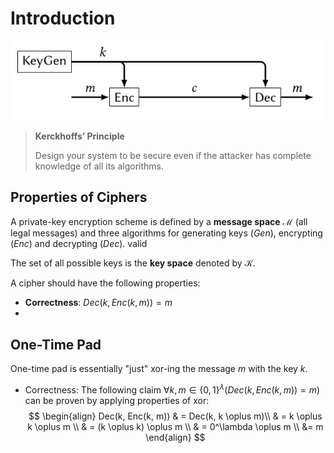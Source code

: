 # Introduction



![image-20230823105153444](./res/1_Introduction/image-20230823105153444.png)

>  **Kerckhoffs’ Principle**
>
> Design your system to be secure even if the attacker has complete knowledge of all its algorithms.

## Properties of Ciphers

A private-key encryption scheme is defined by a **message space** $\mathcal M$ (all legal messages) and three algorithms for generating keys ($Gen$), encrypting ($Enc$) and decrypting ($Dec$). valid 

The set of all possible keys is the **key space** denoted by $\mathcal K$.

A cipher should have the following properties:

* **Correctness**: $Dec(k, Enc(k, m)) = m$
* 

## One-Time Pad

One-time pad is essentially "just" xor-ing the message $m$ with the key $k$. 

* Correctness: The following claim $\forall k, m \in \{0, 1\}^\lambda (Dec(k, Enc(k, m)) = m)$ can be proven by applying properties of xor: 
  $$
  \begin{align}
  Dec(k, Enc(k, m)) & = Dec(k, k \oplus m)\\
  & = k \oplus k \oplus m \\
  & = (k \oplus k) \oplus m \\
  & = 0^\lambda \oplus m \\
  &= m
  \end{align}
  $$
